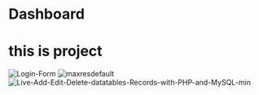 # Dashboard

# this is project
![Login-Form](https://github.com/shakirsaid/sales/assets/134674561/9067f978-0125-440b-8cf6-ce740ccf558c)
![maxresdefault](https://github.com/shakirsaid/sales/assets/134674561/e0ba7cef-a221-4105-b9f4-d5c8e6496bff)
![Live-Add-Edit-Delete-datatables-Records-with-PHP-and-MySQL-min](https://github.com/shakirsaid/sales/assets/134674561/7419cc3e-98df-4965-b01b-327f1d864a5c)
